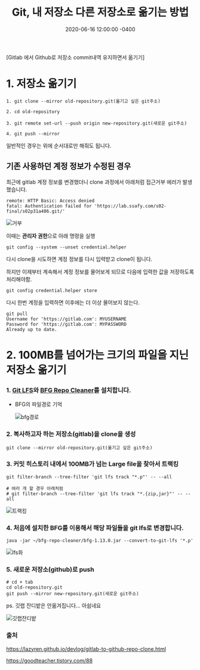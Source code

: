 ﻿---
title: "Git, 내 저장소 다른 저장소로 옮기는 방법"
date: 2020-06-16 12:00:00 -0400
categories: Study
---

[Gitlab 에서 Github로 저장소 commit내역 유지하면서 옮기기]



# 1. 저장소 옮기기

```
1. git clone --mirror old-repository.git(옮기고 싶은 git주소)

2. cd old-repository

3. git remote set-url --push origin new-repository.git(새로운 git주소)

4. git push --mirror
```

일반적인 경우는 위에 순서대로만 해줘도 됩니다.



## 기존 사용하던 계정 정보가 수정된 경우

최근에 gitlab 계정 정보를 변경했더니 clone 과정에서 아래처럼 접근거부 에러가 발생했습니다.

```
remote: HTTP Basic: Access denied
fatal: Authentication failed for 'https://lab.ssafy.com/s02-final/s02p31a406.git/'
```

![거부](../../assets/images/study/git_mirror/거부.JPG)



이때는 **관리자 권한**으로 아래 명령을 실행

```
git config --system --unset credential.helper
```

다시 clone을 시도하면 계정 정보를 다시 입력받고 clone이 됩니다.



하지만 이제부터 계속해서 계정 정보를 물어보게 되므로 다음에 입력한 값을 저장하도록 처리해야함.

```
git config credential.helper store
```

다시 한번 계정을 입력하면 이후에는 더 이상 물어보지 않는다.

```
git pull
Username for 'https://gitlab.com': MYUSERNAME
Password for 'https://gitlab.com': MYPASSWORD
Already up to date.
```




# 2. 100MB를 넘어가는 크기의 파일을 지닌 저장소 옮기기



### 1. [Git LFS](https://git-lfs.github.com/)와 [BFG Repo Cleaner](https://rtyley.github.io/bfg-repo-cleaner/)를 설치합니다.

- BFG의 파일경로 기억

  ![bfg경로](../../assets/images/study/git_mirror/bfg경로.JPG)
  
  

### 2. 복사하고자 하는 저장소(gitlab)을 clone을 생성

```
git clone --mirror old-repository.git(옮기고 싶은 git주소)
```

   

### 3. 커밋 히스토리 내에서 100MB가 넘는 Large file을 찾아서 트랙킹

```
git filter-branch --tree-filter 'git lfs track "*.p"' -- --all
   
# 여러 개 할 경우 아래처럼
# git filter-branch --tree-filter 'git lfs track "*.{zip,jar}"' -- --all
```

![트랙킹](../../assets/images/study/git_mirror/트랙킹.JPG)



### 4. 처음에 설치한 BFG를 이용해서 해당 파일들을 git lfs로 변경합니다.

```
java -jar ~/bfg-repo-cleaner/bfg-1.13.0.jar --convert-to-git-lfs '*.p'
```

![lfs화](../../assets/images/study/git_mirror/lfs화.JPG)



### 5. 새로운 저장소(github)로 push

```
# cd + tab
cd old-repository.git
git push --mirror new-repository.git(새로운 git주소)
```

   


ps. 깃랩 잔디밭은 안옮겨집니다... 아쉽네요

![깃랩잔디밭](../../assets/images/study/git_mirror/깃랩잔디밭.JPG)



### 출처

https://lazyren.github.io/devlog/gitlab-to-github-repo-clone.html

https://goodteacher.tistory.com/88
